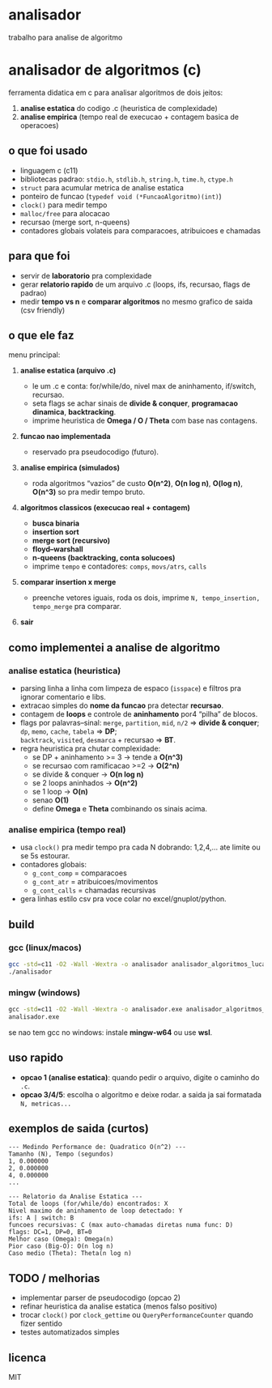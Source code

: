 # analisador
trabalho para analise de algoritmo
# analisador de algoritmos (c)

ferramenta didatica em c para analisar algoritmos de dois jeitos:
1) **analise estatica** do codigo .c (heuristica de complexidade)
2) **analise empirica** (tempo real de execucao + contagem basica de operacoes)


## o que foi usado

- linguagem c (c11)
- bibliotecas padrao: `stdio.h`, `stdlib.h`, `string.h`, `time.h`, `ctype.h`
- `struct` para acumular metrica de analise estatica
- ponteiro de funcao (`typedef void (*FuncaoAlgoritmo)(int)`)
- `clock()` para medir tempo
- `malloc/free` para alocacao
- recursao (merge sort, n-queens)
- contadores globais volateis para comparacoes, atribuicoes e chamadas

## para que foi

- servir de **laboratorio** pra complexidade
- gerar **relatorio rapido** de um arquivo .c (loops, ifs, recursao, flags de padrao)
- medir **tempo vs n** e **comparar algoritmos** no mesmo grafico de saida (csv friendly)

## o que ele faz

menu principal:

1. **analise estatica (arquivo .c)**  
   - le um .c e conta: for/while/do, nivel max de aninhamento, if/switch, recursao.  
   - seta flags se achar sinais de **divide & conquer**, **programacao dinamica**, **backtracking**.  
   - imprime heuristica de **Omega / O / Theta** com base nas contagens.

2. **funcao nao implementada**  
   - reservado pra pseudocodigo (futuro).

3. **analise empirica (simulados)**  
   - roda algoritmos “vazios” de custo **O(n^2)**, **O(n log n)**, **O(log n)**, **O(n^3)** so pra medir tempo bruto.

4. **algoritmos classicos (execucao real + contagem)**  
   - **busca binaria**
   - **insertion sort**
   - **merge sort (recursivo)**
   - **floyd–warshall**
   - **n-queens (backtracking, conta solucoes)**
   - imprime `tempo` e contadores: `comps`, `movs/atrs`, `calls`

5. **comparar insertion x merge**  
   - preenche vetores iguais, roda os dois, imprime `N, tempo_insertion, tempo_merge` pra comparar.

6. **sair**

## como implementei a analise de algoritmo

### analise estatica (heuristica)
- parsing linha a linha com limpeza de espaco (`isspace`) e filtros pra ignorar comentario e libs.
- extracao simples do **nome da funcao** pra detectar **recursao**.
- contagem de **loops** e controle de **aninhamento** por4 “pilha” de blocos.
- flags por palavras–sinal: `merge`, `partition`, `mid`, `n/2` => **divide & conquer**;  
  `dp`, `memo`, `cache`, `tabela` => **DP**;  
  `backtrack`, `visited`, `desmarca` + recursao => **BT**.
- regra heuristica pra chutar complexidade:  
  - se DP + aninhamento >= 3 → tende a **O(n^3)**  
  - se recursao com ramificacao >=2 → **O(2^n)**  
  - se divide & conquer → **O(n log n)**  
  - se 2 loops aninhados → **O(n^2)**  
  - se 1 loop → **O(n)**  
  - senao **O(1)**  
  - define **Omega** e **Theta** combinando os sinais acima.

### analise empirica (tempo real)
- usa `clock()` pra medir tempo pra cada N dobrando: 1,2,4,… ate limite ou se 5s estourar.
- contadores globais:  
  - `g_cont_comp` = comparacoes  
  - `g_cont_atr`  = atribuicoes/movimentos  
  - `g_cont_calls` = chamadas recursivas
- gera linhas estilo csv pra voce colar no excel/gnuplot/python.

## build

### gcc (linux/macos)
```bash
gcc -std=c11 -O2 -Wall -Wextra -o analisador analisador_algoritmos_lucas.c
./analisador
```

### mingw (windows)
```bat
gcc -std=c11 -O2 -Wall -Wextra -o analisador.exe analisador_algoritmos_lucas.c
analisador.exe
```

se nao tem gcc no windows: instale **mingw-w64** ou use **wsl**.

## uso rapido

- **opcao 1 (analise estatica)**: quando pedir o arquivo, digite o caminho do `.c`.
- **opcao 3/4/5**: escolha o algoritmo e deixe rodar. a saida ja sai formatada `N, metricas...`

## exemplos de saida (curtos)

```
--- Medindo Performance de: Quadratico O(n^2) ---
Tamanho (N), Tempo (segundos)
1, 0.000000
2, 0.000000
4, 0.000000
...
```

```
--- Relatorio da Analise Estatica ---
Total de loops (for/while/do) encontrados: X
Nivel maximo de aninhamento de loop detectado: Y
ifs: A | switch: B
funcoes recursivas: C (max auto-chamadas diretas numa func: D)
flags: DC=1, DP=0, BT=0
Melhor caso (Omega): Omega(n)
Pior caso (Big-O): O(n log n)
Caso medio (Theta): Theta(n log n)
```

## TODO / melhorias
- implementar parser de pseudocodigo (opcao 2)
- refinar heuristica da analise estatica (menos falso positivo)
- trocar `clock()` por `clock_gettime` ou `QueryPerformanceCounter` quando fizer sentido
- testes automatizados simples

## licenca
MIT

